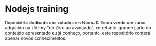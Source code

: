 # Nodejs training
Repositório dedicado aos estudos em NodeJS. Estou vendo um curso adquirido na Udemy "do Zero ao avançado", entretanto, grande parte do conteúdo apresentado eu já conheço, portanto, este repositório conterá apenas novos conhecimentos.
